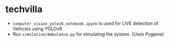 # techvilla

- `computer_vision_yolov8_notebook.ipynb` is used for LIVE detection of Vehicles using YOLOv8
 - Run `simulation/Ambulance.py` for simulating the system. (Uses Pygame) 
